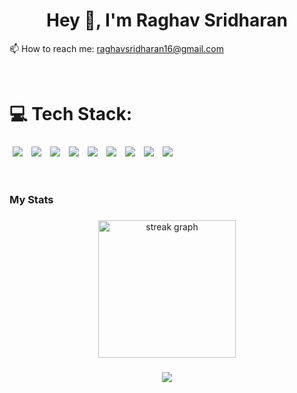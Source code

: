 <h1 align="center">Hey 👋, I'm Raghav Sridharan</h1>

<p align="left">
  📫 How to reach me: <a href="mailto:raghavsridharan16@gmail.com">raghavsridharan16@gmail.com</a>
</p><br>

# 💻 Tech Stack:
<p align="left">
  <span style="display:inline-block;margin:5px;transition:all 0.3s ease-in-out;"><img src="https://img.shields.io/badge/c-%2300599C.svg?style=for-the-badge&logo=c&logoColor=white" /></span>
  <span style="display:inline-block;margin:5px;transition:all 0.3s ease-in-out;"><img src="https://img.shields.io/badge/c++-%2300599C.svg?style=for-the-badge&logo=c%2B%2B&logoColor=white" /></span>
  <span style="display:inline-block;margin:5px;transition:all 0.3s ease-in-out;"><img src="https://img.shields.io/badge/javascript-%23323330.svg?style=for-the-badge&logo=javascript&logoColor=%23F7DF1E" /></span>
  <span style="display:inline-block;margin:5px;transition:all 0.3s ease-in-out;"><img src="https://img.shields.io/badge/java-%23ED8B00.svg?style=for-the-badge&logo=openjdk&logoColor=white" /></span>
  <span style="display:inline-block;margin:5px;transition:all 0.3s ease-in-out;"><img src="https://img.shields.io/badge/python-3670A0?style=for-the-badge&logo=python&logoColor=ffdd54" /></span>
  <span style="display:inline-block;margin:5px;transition:all 0.3s ease-in-out;"><img src="https://img.shields.io/badge/react_native-%2320232a.svg?style=for-the-badge&logo=react&logoColor=%2361DAFB" /></span>
  <span style="display:inline-block;margin:5px;transition:all 0.3s ease-in-out;"><img src="https://img.shields.io/badge/mysql-4479A1.svg?style=for-the-badge&logo=mysql&logoColor=white" /></span>
  <span style="display:inline-block;margin:5px;transition:all 0.3s ease-in-out;"><img src="https://img.shields.io/badge/scikit--learn-%23F7931E.svg?style=for-the-badge&logo=scikit-learn&logoColor=white" /></span>
  <span style="display:inline-block;margin:5px;transition:all 0.3s ease-in-out;"><img src="https://img.shields.io/badge/TensorFlow-%23FF6F00.svg?style=for-the-badge&logo=TensorFlow&logoColor=white" /></span>
</p><br>


<h3 align="left">My Stats</h3>

###

<div align="center">
  <img src="https://streak-stats.demolab.com?user=raghavsridharan&locale=en&mode=daily&theme=blue_green&hide_border=false&border_radius=5&order=3" height="220" alt="streak graph"  />
</div>

###

<div align="center">
  <img src="https://profile-counter.glitch.me/raghavsridharan/count.svg?"  />
</div>

###

<!-- Proudly created with GPRM ( https://gprm.itsvg.in ) -->
